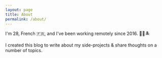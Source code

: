 ```yaml
---
layout: page
title: About
permalink: /about/
---
```


I'm 28, French 🇫🇷, and I've been working remotely since 2016. 👨‍💻🏝  

I created this blog to write about my side-projects & share thoughts on a number of topics.